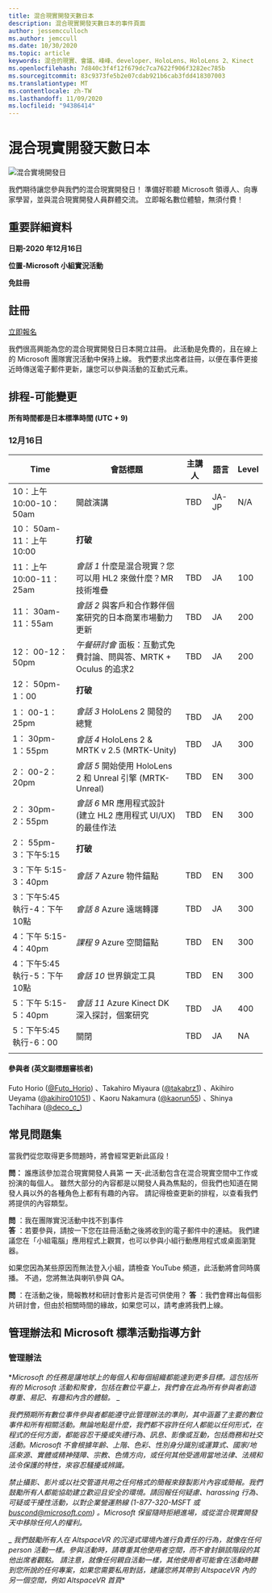 ```yaml
---
title: 混合現實開發天數日本
description: 混合現實開發天數日本的事件頁面
author: jessemcculloch
ms.author: jemccull
ms.date: 10/30/2020
ms.topic: article
keywords: 混合的現實、會議、峰峰、developer、HoloLens、HoloLens 2、Kinect
ms.openlocfilehash: 7d840c3f4f12f679dc7ca7622f906f3282ec785b
ms.sourcegitcommit: 83c9373fe5b2e07cdab921b6cab3fdd418307003
ms.translationtype: MT
ms.contentlocale: zh-TW
ms.lasthandoff: 11/09/2020
ms.locfileid: "94386414"
---
```

# <a name="mixed-reality-dev-days-japan"></a>混合現實開發天數日本

![混合實境開發日](images/MRDD/MRDevDaysJapanBanner.png)

我們期待讓您參與我們的混合現實開發日！ 準備好聆聽 Microsoft 領導人、向專家學習，並與混合現實開發人員群體交流。 立即報名數位體驗，無須付費！

## <a name="important-details"></a>重要詳細資料

**日期-2020 年12月16日**

**位置-Microsoft 小組實況活動**

**免註冊**

## <a name="registration"></a>註冊

[立即報名](https://mixedrealityprod.microsoftcrmportals.com/MRDDRegistration/)

我們很高興能為您的混合現實開發日日本開立註冊。  此活動是免費的，且在線上的 Microsoft 團隊實況活動中保持上線。  我們要求出席者註冊，以便在事件更接近時傳送電子郵件更新，讓您可以參與活動的互動式元素。


## <a name="schedule---subject-to-change"></a>排程-可能變更

**所有時間都是日本標準時間 (UTC + 9)** 


### <a name="december-16th"></a>12月16日
|**Time**|**會話標題**|**主講人**|**語言**|**Level**|
|---------|---------|---------|---------|---------|
|10：上午 10:00-10：50am|開啟演講|TBD|JA-JP|N/A|
|10： 50am-11：上午10:00|**打破**||||
|11：上午 10:00-11：25am|*會話 1* 什麼是混合現實？您可以用 HL2 來做什麼？MR 技術堆疊|TBD|JA|100|
|11： 30am-11：55am|*會話 2* 與客戶和合作夥伴個案研究的日本商業市場動力更新|TBD|JA|200|
|12： 00-12：50pm|*午餐研討會* 面板：互動式免費討論、問與答、MRTK + Oculus 的追求2|TBD|JA|200|
|12： 50pm-1：00|**打破**||||
|1： 00-1：25pm|*會話 3* HoloLens 2 開發的總覽|TBD|JA|200|
|1： 30pm-1：55pm|*會話 4* HoloLens 2 & MRTK v 2.5 (MRTK-Unity) |TBD|JA|300|
|2： 00-2：20pm|*會話 5* 開始使用 HoloLens 2 和 Unreal 引擎 (MRTK-Unreal) |TBD|EN|300|
|2： 30pm-2：55pm|*會話 6* MR 應用程式設計 (建立 HL2 應用程式 UI/UX) 的最佳作法|TBD|EN|300|
|2： 55pm-3：下午5:15|**打破**||||
|3：下午 5:15-3：40pm|*會話 7* Azure 物件錨點|TBD|EN|300|
|3：下午5:45 執行-4：下午10點|*會話 8* Azure 遠端轉譯|TBD|JA|300|
|4：下午 5:15-4：40pm|*課程 9* Azure 空間錨點|TBD|EN|300|
|4：下午5:45 執行-5：下午10點|*會話 10* 世界鎖定工具|TBD|EN|300|
|5：下午 5:15-5：40pm|*會話 11* Azure Kinect DK 深入探討，個案研究|TBD|JA|400|
|5：下午5:45 執行-6：00|關閉|TBD|JA|NA|
||||||

#### <a name="contributors-english-subtitle-reviewers"></a>參與者 (英文副標題審核者) 

Futo Horio ([@Futo_Horio](https://twitter.com/Futo_Horio)) 、Takahiro Miyaura ([@takabrz1](https://twitter.com/takabrz1)) 、Akihiro Ueyama ([@akihiro01051](https://twitter.com/akihiro01051)) 、Kaoru Nakamura ([@kaorun55](https://twitter.com/kaorun55)) 、Shinya Tachihara ([@deco_c_](https://twitter.com/deco_c_)) 

## <a name="frequently-asked-questions"></a>常見問題集
當我們從您取得更多問題時，將會經常更新此區段！

**問：** 誰應該參加混合現實開發人員第 **一** 天-此活動包含在混合現實空間中工作或扮演的每個人。 雖然大部分的內容都是以開發人員為焦點的，但我們也知道在開發人員以外的各種角色上都有有趣的內容。 請記得檢查更新的排程，以查看我們將提供的內容類型。  
  
**問** ：我在團隊實況活動中找不到事件  
**答** ：若要參與，請按一下您在註冊活動之後將收到的電子郵件中的連結。 我們建議您在「小組電腦」應用程式上觀賞，也可以參與小組行動應用程式或桌面瀏覽器。

如果您因為某些原因而無法登入小組，請檢查 YouTube 頻道，此活動將會同時廣播。 不過，您將無法與喇叭參與 QA。

  
**問** ：在活動之後，簡報教材和研討會影片是否可供使用？ 
**答** ：我們會釋出每個影片研討會，但由於相關時間的緣故，如果您可以，請考慮將我們上線。

<!--  
**Q** -  
**A** -  
  
**Q** -  
**A** -  
  
**Q** -  
**A** -  
-->

## <a name="code-of-conduct-and-microsoft-standard-event-guidelines"></a>管理辦法和 Microsoft 標準活動指導方針

### <a name="code-of-conduct"></a>管理辦法 

**_Microsoft 的任務是讓地球上的每個人和每個組織都能達到更多目標。這包括所有的 Microsoft 活動和聚會，包括在數位平臺上，我們會在此為所有參與者創造尊重、易記、有趣和內含的體驗。_* _  

_*_我們預期所有數位事件參與者都能遵守此管理辦法的準則，其中涵蓋了主要的數位事件和所有相關活動。無論地點是什麼，我們都不容許任何人都能以任何形式，在程式的任何方面，都能容忍干擾或失禮行為、訊息、影像或互動，包括商務和社交活動。Microsoft 不會根據年齡、上階、色彩、性別身分識別或運算式、國家/地區來源、實體或精神殘障、宗教、色情方向，或任何其他受適用當地法律、法規和法令保護的特性，來容忍騷擾或辨識。_*_  

_*_禁止攝影、影片或以社交管道共用之任何格式的簡報來錄製影片內容或簡報。我們鼓勵所有人都能協助建立歡迎且安全的環境。請回報任何疑慮、harassing 行為、可疑或干擾性活動，以對企業營運熱線 (1-877-320-MSFT 或 [buscond@microsoft.com](mailto:buscond@microsoft.com)) 。Microsoft 保留隨時拒絕進場，或從混合現實開發天中移除任何人的權利。_*_  

_ *_我們鼓勵所有人在 AltspaceVR 的沉浸式環境內進行負責任的行為，就像在任何 person 活動一樣。參與活動時，請尊重其他使用者空間，而不會封鎖該階段的其他出席者觀點。 請注意，就像任何親自活動一樣，其他使用者可能會在活動時聽到您所說的任何專案，如果您需要私用對話，建議您將其帶到 AltspaceVR 內的另一個空間，例如 AltspaceVR 首頁_**



